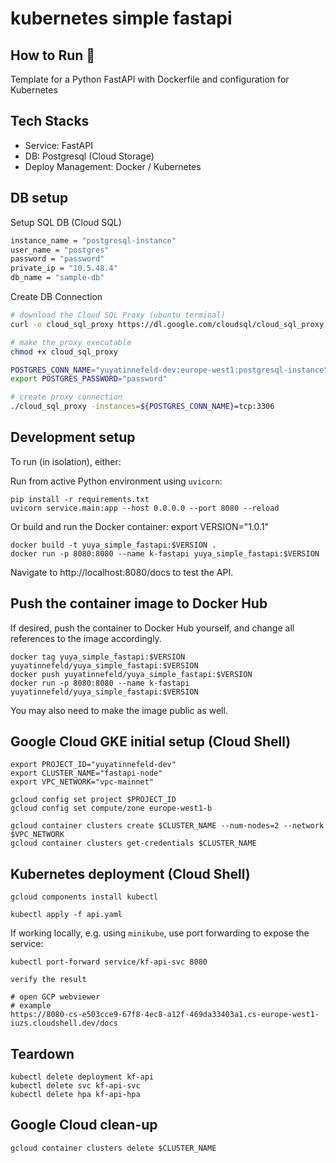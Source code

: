 # kubernetes simple fastapi


## How to Run 🐳

Template for a Python FastAPI with Dockerfile and configuration for Kubernetes

## Tech Stacks
- Service: FastAPI
- DB: Postgresql (Cloud Storage)
- Deploy Management: Docker / Kubernetes

## DB setup

Setup SQL DB (Cloud SQL)
```bash
instance_name = "postgresql-instance"
user_name = "postgres"
password = "password"
private_ip = "10.5.48.4"
db_name = "sample-db"
```

Create DB Connection
```bash
# download the Cloud SQL Proxy (ubuntu terminal)
curl -o cloud_sql_proxy https://dl.google.com/cloudsql/cloud_sql_proxy.darwin.amd64

# make the proxy executable
chmod +x cloud_sql_proxy

POSTGRES_CONN_NAME="yuyatinnefeld-dev:europe-west1:postgresql-instance"
export POSTGRES_PASSWORD="password"

# create proxy connection
./cloud_sql_proxy -instances=${POSTGRES_CONN_NAME}=tcp:3306

```

## Development setup

To run (in isolation), either:

Run from active Python environment using `uvicorn`:

    pip install -r requirements.txt
    uvicorn service.main:app --host 0.0.0.0 --port 8080 --reload

Or build and run the Docker container:
    export VERSION="1.0.1"

    docker build -t yuya_simple_fastapi:$VERSION .
    docker run -p 8080:8080 --name k-fastapi yuya_simple_fastapi:$VERSION

Navigate to http://localhost:8080/docs to test the API.

## Push the container image to Docker Hub

If desired, push the container to Docker Hub yourself, and change all references to the image accordingly.

    docker tag yuya_simple_fastapi:$VERSION yuyatinnefeld/yuya_simple_fastapi:$VERSION
    docker push yuyatinnefeld/yuya_simple_fastapi:$VERSION
    docker run -p 8080:8080 --name k-fastapi yuyatinnefeld/yuya_simple_fastapi:$VERSION

You may also need to make the image public as well.

## Google Cloud GKE initial setup (Cloud Shell)

    export PROJECT_ID="yuyatinnefeld-dev"
    export CLUSTER_NAME="fastapi-node"
    export VPC_NETWORK="vpc-mainnet"

    gcloud config set project $PROJECT_ID
    gcloud config set compute/zone europe-west1-b
    
    gcloud container clusters create $CLUSTER_NAME --num-nodes=2 --network $VPC_NETWORK
    gcloud container clusters get-credentials $CLUSTER_NAME

## Kubernetes deployment (Cloud Shell)

    gcloud components install kubectl

    kubectl apply -f api.yaml

If working locally, e.g. using `minikube`, use port forwarding to expose the service:

    kubectl port-forward service/kf-api-svc 8080

    verify the result

    # open GCP webviewer
    # example
    https://8080-cs-e503cce9-67f8-4ec8-a12f-469da33403a1.cs-europe-west1-iuzs.cloudshell.dev/docs



## Teardown

    kubectl delete deployment kf-api
    kubectl delete svc kf-api-svc
    kubectl delete hpa kf-api-hpa

## Google Cloud clean-up

    gcloud container clusters delete $CLUSTER_NAME

